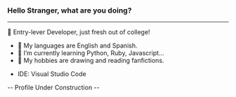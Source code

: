 ### Hello Stranger, what are you doing?
---
🔰 Entry-lever Developer, just fresh out of college!

 - 💬 My languages are English and Spanish.
 - 🌱 I’m currently learning Python, Ruby, Javascript...
 - 🌸 My hobbies are drawing and reading fanfictions.
 
 * IDE:
 Visual Studio Code
 
  -- Profile Under Construction --
<!--
**marielvejar/marielvejar** is a ✨ _special_ ✨ repository because its `README.md` (this file) appears on your GitHub profile.

Here are some ideas to get you started:

- 🔭 I’m currently working on ...
- 🌱 I’m currently learning ...
- 👯 I’m looking to collaborate on ...
- 🤔 I’m looking for help with ...
- 💬 Ask me about ...
- 📫 How to reach me: ...
- 😄 Pronouns: ...
- ⚡ Fun fact: ...
-->
